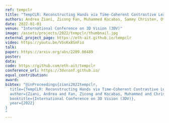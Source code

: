 ```yaml
---
ref: tempclr
title: "TempCLR: Reconstructing Hands via Time-Coherent Contrastive Learning"
authors: Andrea Ziani, Zicong Fan, Muhammed Kocabas, Sammy Christen, Otmar Hilliges
date: 2022-01-01
venue: "International Conference on 3D Vision (3DV)"
image: /assets/projects/2022/tempclr/thumbnail.jpg
external_project_page: https://eth-ait.github.io/tempclr
video: https://youtu.be/VSsKx8SnFio
talk: 
paper: https://arxiv.org/abs/2209.00489
poster: 
data: 
code: https://github.com/eth-ait/tempclr
conference_url: https://3dvconf.github.io/
equal_contribution: 
award: 
bibtex: "@inProceedings{ziani2022tempclr,
  title={TempCLR: Reconstructing Hands via Time-Coherent Contrastive Learning},
  author={Ziani, Andrea and Fan, Zicong and Kocabas, Muhammed and Christen, Sammy and Hilliges, Otmar},
  booktitle={International Conference on 3D Vision (3DV)},
  year={2022}
}
"
---
```

